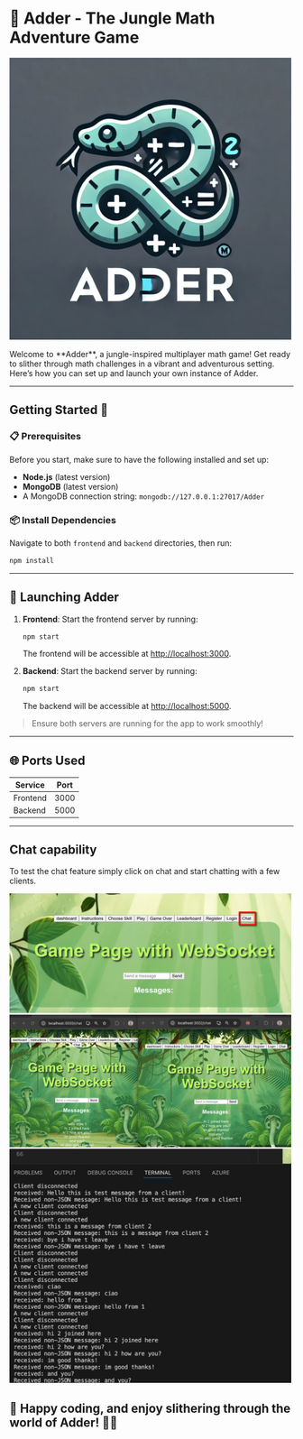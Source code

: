 # 🐍 Adder - The Jungle Math Adventure Game

<p>
   <img src="./docs/images/logo.jpg" alt="Adder Logo" width="500"/>
</p>
Welcome to **Adder**, a jungle-inspired multiplayer math game! Get ready to slither through math challenges in a vibrant and adventurous setting. Here’s how you can set up and launch your own instance of Adder.

---

## Getting Started 🚀

### 📋 Prerequisites

Before you start, make sure to have the following installed and set up:
- **Node.js** (latest version)
- **MongoDB** (latest version)
- A MongoDB connection string: `mongodb://127.0.0.1:27017/Adder`

### 📦 Install Dependencies

Navigate to both `frontend` and `backend` directories, then run:
```bash
npm install
```

---

## 🚀 Launching Adder

1. **Frontend**: Start the frontend server by running:
   ```bash
   npm start
   ```
   The frontend will be accessible at [http://localhost:3000](http://localhost:3000).

2. **Backend**: Start the backend server by running:
   ```bash
   npm start
   ```
   The backend will be accessible at [http://localhost:5000](http://localhost:5000).

> Ensure both servers are running for the app to work smoothly!

---

## 🌐 Ports Used

| Service    | Port |
|------------|------|
| Frontend   | 3000 |
| Backend    | 5000 |

---

## Chat capability
To test the chat feature simply click on chat and start chatting with a few clients.

<img src="./docs/images/chat_home.png" alt="Chat home" width="500"/>

<img src="./docs/images/chat_front.png" alt="client chat msg" width="500"/>

<img src="./docs/images/chat_backend.png" alt="backend logs" width="500"/>



## 🌱 Happy coding, and enjoy slithering through the world of Adder! 🐍🌿
